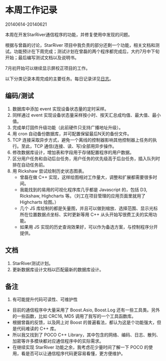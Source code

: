 # 本周工作记录

20140614-20140621

本周在开发StarRiver通信程序的功能，并修复使用中发现的问题。

根据与曾磊的讨论，StarRiver 项目中我负责的部分还剩一个功能，相关文档和测试。功能预计在下周完成；测试计划在曾磊的两个程序都完成后，大约7月中下旬开始；最后编写测试文档以及说明书。

7月初开始可以继续显示屏校正项目的工作。

以下分类记录本周完成的主要任务。每日记录详见[日志](http://www.qingpei.me/sansi-book/worklog/201406.html)。

## 编码/测试

1. 数据库中添加 event 实现设备状态量的定时采样。
2. 同样通过 event 实现设备状态量采样按小时、按天汇总成均值、最大值、最小值。
3. 完成单灯固件升级功能（此前硬件只支持广播地址升级）。
4. 用 cron 自动备份数据库，并可配置保留最后N天的备份文件。
5. TCP 连接采取异步方式，避免一个离线的控制器影响其他控制器上任务的执行。至此，TCP 通信(连接、读、写)全部用异步操作。
6. 修改数据库设计，增加表和字段用于存储配置程序的用户数据。
7. 区分用户任务和自动后台任务，用户任务的优先级高于后台任务，插入队列时排在自动任务前。
8. 用 Rickshaw 尝试绘制历史状态图表。
    - 曾磊在做 C++ 实现，这样绘图相对工作量大，调整和扩展都需要很多时间。
    - 我能找到的易用的可视化程序库几乎都是 Javascript 的，包括 D3, Rickshaw, Highcharts 等。（刘工在项目管理的应用页面里就用了 Highcharts 绘图。）
    - 几个 JS 库绘制的都是矢量图，并且可以做到缩放、选择范围、显示光标所在位置数据点坐标、实时更新等用 C++ 从头开始写很费工夫的实用功能。
    - 如果用 JS 实现的历史查询效果好，可以作为备选方案，与控制程序分开提供。

## 文档

1. StarRiver测试计划。
2. 更新数据库设计文档以匹配最新的数据库设计。

## 备注

1. 有可能提升代码可读性、可维护性
  - 目前的通信程序中大量采用了 Boost.Asio, Boost.Log 还有一些工具类。另外的一些函数，比如 CRC16, MD5 调用了我写的一个工具函数库。
  - 根据曾磊的反馈，以及网上对 Boost 的普遍看法，都认为这是个功能强大，但是代码难读的 C++ 库。
  - 所以我又找到了 POCO C++ Library，其中包含的网络、编码、日志、散列、加密等许多模块都对应通信程序中的实际需求。
  - 在继续实现 StarRiver 功能之余，我考虑花少量时间了解一下 POCO 的使用，看是否可以让通信程序代码更容易看懂，更方便维护。
